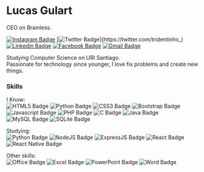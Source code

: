 # Lucas Gulart
CEO on Brainless.

[![Instagram Badge](https://img.shields.io/badge/-@tridentinho_-dd0606?&style=for-the-badge&logo=instagram&logoColor=white&link=https://instagram.com/tridentinho)](https://instagram.com/tridentinho)
[![Twitter Badge](https://img.shields.io/badge/-@tridentinho_-dd0606?style=for-the-badge&logo=twitter&logoColor=white&link=https://twitter.com/tridentinho_)](https://twitter.com/tridentinho_) 
[![Linkedin Badge](https://img.shields.io/badge/-Lucas%20Gulart-dd0606?style=for-the-badge&logo=Linkedin&logoColor=white&link=https://linkedin.com/in/gulartlucas/)](https://www.linkedin.com/in/gulartlucas/) 
[![Facebook Badge](https://img.shields.io/badge/-Lucas%20Gulart-dd0606?&style=for-the-badge&logo=facebook&logoColor=white&link=https://facebook.com/tridentinho/)](https://facebook.com/tridentinho/)
[![Gmail Badge](https://img.shields.io/badge/-olucasgulart@gmail.com-dd0606?style=for-the-badge&logo=Gmail&logoColor=white&link=mailto:olucasgulart@gmail.com)](mailto:olucasgulart@gmail.com)

Studying Computer Science on URI Santiago. <br>
Passionate for technology since younger, I love fix problems and create new things. <br>
<!--I know about Web Development using Javascript, CSS (Bootstrap Framework too), PHP, NodeJS and i'm learning ReactJS (React Native too, for mobile), and more. 
-->
### **Skills** <br>
I Know: <br>
![HTML5 Badge](https://img.shields.io/badge/html5%20-%23E34F26.svg?&style=for-the-badge&logo=html5&logoColor=white)
![Python Badge](https://img.shields.io/badge/python%20-%2314354C.svg?&style=for-the-badge&logo=python&logoColor=white)
![CSS3 Badge](https://img.shields.io/badge/css3%20-%231572B6.svg?&style=for-the-badge&logo=css3&logoColor=white)
![Bootstrap Badge](https://img.shields.io/badge/bootstrap%20-%23563D7C.svg?&style=for-the-badge&logo=bootstrap&logoColor=white)
![Javascript Badge](https://img.shields.io/badge/javascript%20-%23323330.svg?&style=for-the-badge&logo=javascript&logoColor=%23F7DF1E)
![PHP Badge](https://img.shields.io/badge/php-%23777BB4.svg?&style=for-the-badge&logo=php&logoColor=white)
![C Badge](https://img.shields.io/badge/c%20-%2300599C.svg?&style=for-the-badge&logo=c&logoColor=white)
![Java Badge](https://img.shields.io/badge/java-%23ED8B00.svg?&style=for-the-badge&logo=java&logoColor=white)
![MySQL Badge](https://img.shields.io/badge/mysql-%2300f.svg?&style=for-the-badge&logo=mysql&logoColor=white)
![SQLite Badge](https://img.shields.io/badge/sqlite-%2307405e.svg?&style=for-the-badge&logo=sqlite&logoColor=white)

Studying: <br>
![Python Badge](https://img.shields.io/badge/python%20-%2314354C.svg?&style=for-the-badge&logo=python&logoColor=white)
![NodeJS Badge](https://img.shields.io/badge/node.js%20-%2343853D.svg?&style=for-the-badge&logo=node.js&logoColor=white)
![ExpressJS Badge](https://img.shields.io/badge/express.js%20-%23404d59.svg?&style=for-the-badge)
![React Badge](https://img.shields.io/badge/react%20-%2320232a.svg?&style=for-the-badge&logo=react&logoColor=%2361DAFB)
![React Native Badge](https://img.shields.io/badge/react_native%20-%2320232a.svg?&style=for-the-badge&logo=react&logoColor=%2361DAFB)

Other skills: <br>
![Office Badge](https://img.shields.io/badge/Microsoft%20Office-D83B01?logo=microsoft-office&logoColor=white&style=for-the-badge)
![Excel Badge](	https://img.shields.io/badge/Microsoft%20Excel-217346?logo=microsoft-excel&logoColor=white&style=for-the-badge)
![PowerPoint Badge](https://img.shields.io/badge/Microsoft%20PowerPoint-B7472A?logo=microsoft-powerpoint&logoColor=white&style=for-the-badge)
![Word Badge](https://img.shields.io/badge/Microsoft%20Word-2B579A?logo=microsoft-word&logoColor=white&style=for-the-badge)
<!--
**tridentinho/tridentinho** is a ✨ _special_ ✨ repository because its `README.md` (this file) appears on your GitHub profile.
-->
